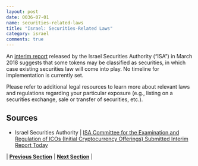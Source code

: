 ```yaml
---
layout: post
date: 0036-07-01
name: securities-related-laws
title: "Israel: Securities-Related Laws"
category: israel
comments: true
---
```


An [interim report](http://www.isa.gov.il/sites/ISAEng/1489/1511/Pages/eitinot220318.aspx) released by the Israel Securities Authority (“ISA”) in March 2018 suggests that some tokens may be classified as securities, in which case existing securities law will come into play. No timeline for implementation is currently set. 

Please refer to additional legal resources to learn more about relevant laws and regulations regarding your particular exposure (e.g., listing on a securities exchange, sale or transfer of securities, etc.). 


Sources 
--- 
- Israel Securities Authority | 
[ISA Committee for the Examination and Regulation of ICOs (Initial Cryptocurrency Offerings) Submitted Interim Report Today](http://www.isa.gov.il/sites/ISAEng/1489/1511/Pages/eitinot220318.aspx)



| **[Previous Section](https://neo-project.github.io/global-blockchain-compliance-hub//israel/israel-laws-token-sales.html)** | **[Next Section](https://neo-project.github.io/global-blockchain-compliance-hub//israel/israel-privacy-and-data-protection.html)** |
